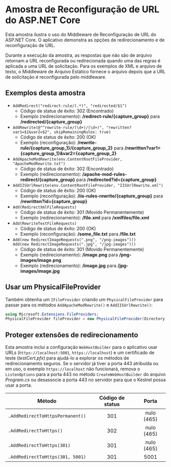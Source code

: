 # <a name="aspnet-core-url-rewriting-sample"></a>Amostra de Reconfiguração de URL do ASP.NET Core

Esta amostra ilustra o uso do Middleware de Reconfiguração de URL do ASP.NET Core. O aplicativo demonstra as opções de redirecionamento e de reconfiguração de URL.

Durante a execução da amostra, as respostas que não são de arquivo retornam a URL reconfigurada ou redirecionada quando uma das regras é aplicada a uma URL de solicitação. Para os exemplos de XML e arquivo de texto, o Middleware de Arquivo Estático fornece o arquivo depois que a URL de solicitação é reconfigurada pelo middleware.

## <a name="examples-in-this-sample"></a>Exemplos desta amostra

* `AddRedirect("redirect-rule/(.*)", "redirected/$1")`
  - Código de status de êxito: 302 (Encontrado)
  - Exemplo (redirecionamento): **/redirect-rule/{capture_group}** para **/redirected/{capture_group}**
* `AddRewrite(@"^rewrite-rule/(\d+)/(\d+)", "rewritten?var1=$1&var2=$2", skipRemainingRules: true)`
  - Código de status de êxito: 200 (OK)
  - Exemplo (reconfiguração): **/rewrite-rule/{capture_group_1}/{capture_group_2}** para **/rewritten?var1={capture_group_1}&var2={capture_group_2}**
* `AddApacheModRewrite(env.ContentRootFileProvider, "ApacheModRewrite.txt")`
  - Código de status de êxito: 302 (Encontrado)
  - Exemplo (redirecionamento): **/apache-mod-rules-redirect/{capture_group}** para **/redirected?id={capture_group}**
* `AddIISUrlRewrite(env.ContentRootFileProvider, "IISUrlRewrite.xml")`
  - Código de status de êxito: 200 (OK)
  - Exemplo (reconfiguração): **/iis-rules-rewrite/{capture_group}** para **/rewritten?id={capture_group}**
* `Add(RedirectXmlFileRequests)`
  - Código de status de êxito: 301 (Movido Permanentemente)
  - Exemplo (redirecionamento): **/file.xml** para **/xmlfiles/file.xml**
* `Add(RewriteTextFileRequests)`
  - Código de status de êxito: 200 (OK)
  - Exemplo (reconfiguração): **/some_file.txt** para **/file.txt**
* `Add(new RedirectImageRequests(".png", "/png-images")))`<br>`Add(new RedirectImageRequests(".jpg", "/jpg-images")))`
  - Código de status de êxito: 301 (Movido Permanentemente)
  - Exemplo (redirecionamento): **/image.png** para **/png-images/image.png**
  - Exemplo (redirecionamento): **/image.jpg** para **/jpg-images/image.jpg**

## <a name="use-a-physicalfileprovider"></a>Usar um PhysicalFileProvider

Também obtenha um `IFileProvider` criando um `PhysicalFileProvider` para passar para os métodos `AddApacheModRewrite()` e `AddIISUrlRewrite()`:

```csharp
using Microsoft.Extensions.FileProviders;
PhysicalFileProvider fileProvider = new PhysicalFileProvider(Directory.GetCurrentDirectory());
```

## <a name="secure-redirection-extensions"></a>Proteger extensões de redirecionamento

Esta amostra inclui a configuração `WebHostBuilder` para o aplicativo usar URLs (`https://localhost:5001`, `https://localhost`) e um certificado de teste (*testCert.pfx*) para ajudá-lo a explorar os métodos de redirecionamento seguros. Se o servidor já tiver a porta 443 atribuída ou em uso, o exemplo `https://localhost` não funcionará, remova o `ListenOptions` para a porta 443 no método `CreateWebHostBuilder` do arquivo *Program.cs* ou desassocie a porta 443 no servidor para que o Kestrel possa usar a porta.

| Método                           | Código de status |    Porta    |
| -------------------------------- | :---------: | :--------: |
| `.AddRedirectToHttpsPermanent()` |     301     | nulo (465) |
| `.AddRedirectToHttps()`          |     302     | nulo (465) |
| `.AddRedirectToHttps(301)`       |     301     | nulo (465) |
| `.AddRedirectToHttps(301, 5001)` |     301     |    5001    |
